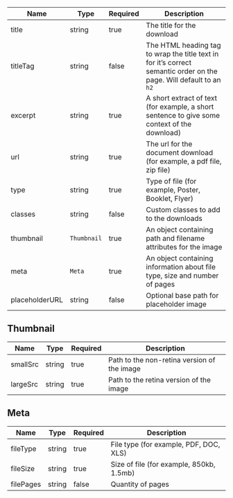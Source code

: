 | Name           | Type        | Required | Description                                                                                                         |
| -------------- | ----------- | -------- | ------------------------------------------------------------------------------------------------------------------- |
| title          | string      | true     | The title for the download                                                                                          |
| titleTag       | string      | false    | The HTML heading tag to wrap the title text in for it’s correct semantic order on the page. Will default to an `h2` |
| excerpt        | string      | true     | A short extract of text (for example, a short sentence to give some context of the download)                        |
| url            | string      | true     | The url for the document download (for example, a pdf file, zip file)                                               |
| type           | string      | true     | Type of file (for example, Poster, Booklet, Flyer)                                                                  |
| classes        | string      | false    | Custom classes to add to the downloads                                                                              |
| thumbnail      | `Thumbnail` | true     | An object containing path and filename attributes for the image                                                     |
| meta           | `Meta`      | true     | An object containing information about file type, size and number of pages                                          |
| placeholderURL | string      | false    | Optional base path for placeholder image                                                                            |

## Thumbnail

| Name     | Type   | Required | Description                                 |
| -------- | ------ | -------- | ------------------------------------------- |
| smallSrc | string | true     | Path to the non-retina version of the image |
| largeSrc | string | true     | Path to the retina version of the image     |

## Meta

| Name      | Type   | Required | Description                              |
| --------- | ------ | -------- | ---------------------------------------- |
| fileType  | string | true     | File type (for example, PDF, DOC, XLS)   |
| fileSize  | string | true     | Size of file (for example, 850kb, 1.5mb) |
| filePages | string | false    | Quantity of pages                        |
